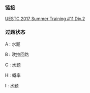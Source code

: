 ### 链接

[UESTC 2017 Summer Training #11 Div.2](https://vjudge.net/contest/171669)



### 过题状态

A : 水题

B : 欧拉回路

C : 水题

H : 概率

I : 水题

